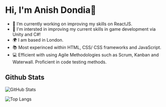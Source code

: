 # Hi, I'm Anish Dondia👋

<!--
**anish-dondia/anish-dondia** is a ✨ _special_ ✨ repository because its `README.md` (this file) appears on your GitHub profile.

Here are some ideas to get you started:

- 🔭 I’m currently working on ...
- 🌱 I’m currently learning ...
- 👯 I’m looking to collaborate on ...
- 🤔 I’m looking for help with ...
- 💬 Ask me about ...
- 📫 How to reach me: ...
- 😄 Pronouns: ...
- ⚡ Fun fact: ...
-->

- 🔭 I’m currently working on improving my skills on ReactJS.
- 👀 I'm intersted in improving my current skills in game development via Unity and C#!
- 🌍 I am based in London. 
- 📚 Most experinced within HTML, CSS/ CSS frameworks and JavaScript. 
- 💻 Efficient with using Agile Methodologies such as Scrum, Kanban and Waterwall. Proficient in code testing methods. 

## Github Stats
![GitHub Stats](https://github-readme-stats.vercel.app/api?username=anish-dondia&theme=tokyonight)

![Top Langs](https://github-readme-stats.vercel.app/api/top-langs/?username=anish-dondia&theme=tokyonight)
